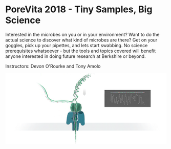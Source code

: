 # PoreVita 2018 - Tiny Samples, Big Science

Interested in the microbes on you or in your environment? Want to do the actual science to discover what kind of microbes are there? Get on your goggles, pick up your pipettes, and lets start swabbing. No science prerequisites whatsoever - but the tools and topics covered will benefit anyone interested in doing future research at Berkshire or beyond.

Instructors: Devon O'Rourke and Tony Amolo

![](https://github.com/devonorourke/Pore604/raw/master/images/sequencing-animated.gif)
